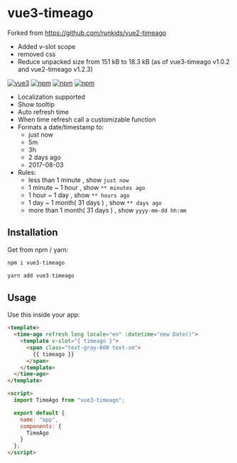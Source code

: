 # vue3-timeago

Forked from https://github.com/runkids/vue2-timeago

- Added v-slot scope
- removed css
- Reduce unpacked size from 151 kB to 18.3 kB (as of vue3-timeago v1.0.2 and vue2-timeago v1.2.3)

[![vue3](https://img.shields.io/badge/vue-3.x-brightgreen.svg)](https://vuejs.org/) [![npm](https://img.shields.io/npm/v/vue3-timeago.svg)](https://www.npmjs.com/package/vue3-timeago) [![npm](https://img.shields.io/npm/dt/vue3-timeago.svg)](https://www.npmjs.com/package/vue3-timeago) [![npm](https://img.shields.io/npm/l/vue3-timeago.svg)](https://github.com/runkids/vue3-timeago/blob/master/LICENSE)

- Localization supported
- Show tooltip
- Auto refresh time
- When time refresh call a customizable function
- Formats a date/timestamp to:
  - just now
  - 5m
  - 3h
  - 2 days ago
  - 2017-08-03
- Rules:
  - less than 1 minute , show `just now`
  - 1 minute ~ 1 hour , show `** minutes ago`
  - 1 hour ~ 1 day , show `** hours ago`
  - 1 day ~ 1 month( 31 days ) , show `** days ago`
  - more than 1 month( 31 days ) , show `yyyy-mm-dd hh:mm`

## Installation

Get from npm / yarn:

```js
npm i vue3-timeago
```

```js
yarn add vue3-timeago
```

## Usage

Use this inside your app:

```html
<template>
  <time-ago refresh long locale="en" :datetime="new Date()">
    <template v-slot="{ timeago }">
      <span class="text-gray-600 text-sm">
        {{ timeago }}
      </span>
    </template>
  </time-ago>
</template>

<script>
  import TimeAgo from "vue3-timeago";

  export default {
    name: "app",
    components: {
      TimeAgo
    }
  };
</script>
```

